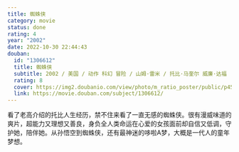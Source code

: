 ```yaml
---
title: 蜘蛛侠
category: movie
status: done
rating: 4
year: "2002"
date: 2022-10-30 22:44:43
douban:
  id: "1306612"
  title: 蜘蛛侠
  subtitle: 2002 / 美国 / 动作 科幻 冒险 / 山姆·雷米 / 托比·马奎尔 威廉·达福
  rating: 8
  cover: https://img2.doubanio.com/view/photo/m_ratio_poster/public/p457050361.jpg
  link: https://movie.douban.com/subject/1306612/
---
```


看了老高介绍的托比人生经历，禁不住来看了一直无感的蜘蛛侠。很有漫威味道的爽片，超能力又理想又善良，身负全人类命运在心爱的女孩面前却自信又低调，守护她，陪伴她。从孙悟空到蜘蛛侠，还有最神迷的哆啦A梦，大概是一代人的童年梦想。